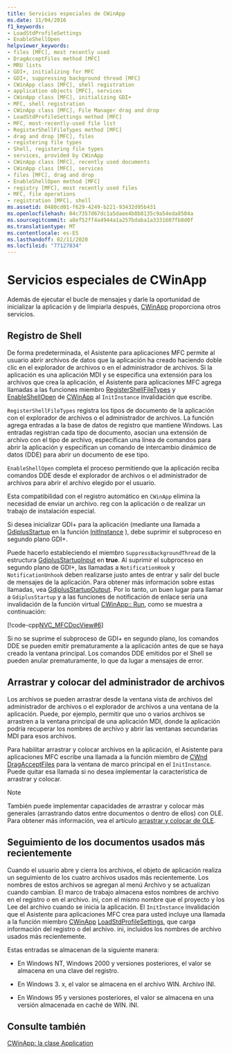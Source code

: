 ```yaml
---
title: Servicios especiales de CWinApp
ms.date: 11/04/2016
f1_keywords:
- LoadStdProfileSettings
- EnableShellOpen
helpviewer_keywords:
- files [MFC], most recently used
- DragAcceptFiles method [MFC]
- MRU lists
- GDI+, initializing for MFC
- GDI+, suppressing background thread [MFC]
- CWinApp class [MFC], shell registration
- application objects [MFC], services
- CWinApp class [MFC], initializing GDI+
- MFC, shell registration
- CWinApp class [MFC], File Manager drag and drop
- LoadStdProfileSettings method [MFC]
- MFC, most-recently-used file list
- RegisterShellFileTypes method [MFC]
- drag and drop [MFC], files
- registering file types
- Shell, registering file types
- services, provided by CWinApp
- CWinApp class [MFC], recently used documents
- CWinApp class [MFC], services
- files [MFC], drag and drop
- EnableShellOpen method [MFC]
- registry [MFC], most recently used files
- MFC, file operations
- registration [MFC], shell
ms.assetid: 0480cd01-f629-4249-b221-93432d95b431
ms.openlocfilehash: 04c7357d67dc1a5daee4b8b8135c9a54eda8504a
ms.sourcegitcommit: a8ef52ff4a4944a1a257bdaba1a3331607fb8d0f
ms.translationtype: MT
ms.contentlocale: es-ES
ms.lasthandoff: 02/11/2020
ms.locfileid: "77127834"
---
```

# <a name="special-cwinapp-services"></a>Servicios especiales de CWinApp

Además de ejecutar el bucle de mensajes y darle la oportunidad de inicializar la aplicación y de limpiarla después, [CWinApp](../mfc/reference/cwinapp-class.md) proporciona otros servicios.

##  <a name="_core_shell_registration"></a>Registro de Shell

De forma predeterminada, el Asistente para aplicaciones MFC permite al usuario abrir archivos de datos que la aplicación ha creado haciendo doble clic en el explorador de archivos o en el administrador de archivos. Si la aplicación es una aplicación MDI y se especifica una extensión para los archivos que crea la aplicación, el Asistente para aplicaciones MFC agrega llamadas a las funciones miembro [RegisterShellFileTypes](../mfc/reference/cwinapp-class.md#registershellfiletypes) y [EnableShellOpen](../mfc/reference/cwinapp-class.md#enableshellopen) de [CWinApp](../mfc/reference/cwinapp-class.md) al `InitInstance` invalidación que escribe.

`RegisterShellFileTypes` registra los tipos de documento de la aplicación con el explorador de archivos o el administrador de archivos. La función agrega entradas a la base de datos de registro que mantiene Windows. Las entradas registran cada tipo de documento, asocian una extensión de archivo con el tipo de archivo, especifican una línea de comandos para abrir la aplicación y especifican un comando de intercambio dinámico de datos (DDE) para abrir un documento de ese tipo.

`EnableShellOpen` completa el proceso permitiendo que la aplicación reciba comandos DDE desde el explorador de archivos o el administrador de archivos para abrir el archivo elegido por el usuario.

Esta compatibilidad con el registro automático en `CWinApp` elimina la necesidad de enviar un archivo. reg con la aplicación o de realizar un trabajo de instalación especial.

Si desea inicializar GDI+ para la aplicación (mediante una llamada a [GdiplusStartup](/windows/win32/api/gdiplusinit/nf-gdiplusinit-gdiplusstartup) en la función [InitInstance](../mfc/reference/cwinapp-class.md#initinstance) ), debe suprimir el subproceso en segundo plano GDI+.

Puede hacerlo estableciendo el miembro `SuppressBackgroundThread` de la estructura [GdiplusStartupInput](/windows/win32/api/gdiplusinit/ns-gdiplusinit-gdiplusstartupinput) en **true**. Al suprimir el subproceso en segundo plano de GDI+, las llamadas a `NotificationHook` y `NotificationUnhook` deben realizarse justo antes de entrar y salir del bucle de mensajes de la aplicación. Para obtener más información sobre estas llamadas, vea [GdiplusStartupOutput](/windows/win32/api/gdiplusinit/ns-gdiplusinit-gdiplusstartupoutput). Por lo tanto, un buen lugar para llamar a `GdiplusStartup` y a las funciones de notificación de enlace sería una invalidación de la función virtual [CWinApp:: Run](../mfc/reference/cwinapp-class.md#run), como se muestra a continuación:

[!code-cpp[NVC_MFCDocView#6](../mfc/codesnippet/cpp/special-cwinapp-services_1.cpp)]

Si no se suprime el subproceso de GDI+ en segundo plano, los comandos DDE se pueden emitir prematuramente a la aplicación antes de que se haya creado la ventana principal. Los comandos DDE emitidos por el Shell se pueden anular prematuramente, lo que da lugar a mensajes de error.

##  <a name="_core_file_manager_drag_and_drop"></a>Arrastrar y colocar del administrador de archivos

Los archivos se pueden arrastrar desde la ventana vista de archivos del administrador de archivos o el explorador de archivos a una ventana de la aplicación. Puede, por ejemplo, permitir que uno o varios archivos se arrastren a la ventana principal de una aplicación MDI, donde la aplicación podría recuperar los nombres de archivo y abrir las ventanas secundarias MDI para esos archivos.

Para habilitar arrastrar y colocar archivos en la aplicación, el Asistente para aplicaciones MFC escribe una llamada a la función miembro de [CWnd](../mfc/reference/cwnd-class.md) [DragAcceptFiles](../mfc/reference/cwnd-class.md#dragacceptfiles) para la ventana de marco principal en el `InitInstance`. Puede quitar esa llamada si no desea implementar la característica de arrastrar y colocar.

> [!NOTE]
>  También puede implementar capacidades de arrastrar y colocar más generales (arrastrando datos entre documentos o dentro de ellos) con OLE. Para obtener más información, vea el artículo [arrastrar y colocar de OLE](../mfc/drag-and-drop-ole.md).

##  <a name="_core_keeping_track_of_the_most_recently_used_documents"></a>Seguimiento de los documentos usados más recientemente

Cuando el usuario abre y cierra los archivos, el objeto de aplicación realiza un seguimiento de los cuatro archivos usados más recientemente. Los nombres de estos archivos se agregan al menú Archivo y se actualizan cuando cambian. El marco de trabajo almacena estos nombres de archivo en el registro o en el archivo. ini, con el mismo nombre que el proyecto y los Lee del archivo cuando se inicia la aplicación. El `InitInstance` invalidación que el Asistente para aplicaciones MFC crea para usted incluye una llamada a la función miembro [CWinApp](../mfc/reference/cwinapp-class.md) [LoadStdProfileSettings](../mfc/reference/cwinapp-class.md#loadstdprofilesettings), que carga información del registro o del archivo. ini, incluidos los nombres de archivo usados más recientemente.

Estas entradas se almacenan de la siguiente manera:

- En Windows NT, Windows 2000 y versiones posteriores, el valor se almacena en una clave del registro.

- En Windows 3. x, el valor se almacena en el archivo WIN. Archivo INI.

- En Windows 95 y versiones posteriores, el valor se almacena en una versión almacenada en caché de WIN. INI.

## <a name="see-also"></a>Consulte también

[CWinApp: la clase Application](../mfc/cwinapp-the-application-class.md)

